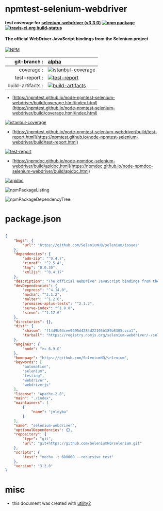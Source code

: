 # npmtest-selenium-webdriver

#### test coverage for  [selenium-webdriver (v3.3.0)](https://github.com/SeleniumHQ/selenium)  [![npm package](https://img.shields.io/npm/v/npmtest-selenium-webdriver.svg?style=flat-square)](https://www.npmjs.org/package/npmtest-selenium-webdriver) [![travis-ci.org build-status](https://api.travis-ci.org/npmtest/node-npmtest-selenium-webdriver.svg)](https://travis-ci.org/npmtest/node-npmtest-selenium-webdriver)

#### The official WebDriver JavaScript bindings from the Selenium project

[![NPM](https://nodei.co/npm/selenium-webdriver.png?downloads=true&downloadRank=true&stars=true)](https://www.npmjs.com/package/selenium-webdriver)

| git-branch : | [alpha](https://github.com/npmtest/node-npmtest-selenium-webdriver/tree/alpha)|
|--:|:--|
| coverage : | [![istanbul-coverage](https://npmtest.github.io/node-npmtest-selenium-webdriver/build/coverage.badge.svg)](https://npmtest.github.io/node-npmtest-selenium-webdriver/build/coverage.html/index.html)|
| test-report : | [![test-report](https://npmtest.github.io/node-npmtest-selenium-webdriver/build/test-report.badge.svg)](https://npmtest.github.io/node-npmtest-selenium-webdriver/build/test-report.html)|
| build-artifacts : | [![build-artifacts](https://npmtest.github.io/node-npmtest-selenium-webdriver/glyphicons_144_folder_open.png)](https://github.com/npmtest/node-npmtest-selenium-webdriver/tree/gh-pages/build)|

- [https://npmtest.github.io/node-npmtest-selenium-webdriver/build/coverage.html/index.html](https://npmtest.github.io/node-npmtest-selenium-webdriver/build/coverage.html/index.html)

[![istanbul-coverage](https://npmtest.github.io/node-npmtest-selenium-webdriver/build/screenCapture.buildCi.browser.%252Ftmp%252Fbuild%252Fcoverage.lib.html.png)](https://npmtest.github.io/node-npmtest-selenium-webdriver/build/coverage.html/index.html)

- [https://npmtest.github.io/node-npmtest-selenium-webdriver/build/test-report.html](https://npmtest.github.io/node-npmtest-selenium-webdriver/build/test-report.html)

[![test-report](https://npmtest.github.io/node-npmtest-selenium-webdriver/build/screenCapture.buildCi.browser.%252Ftmp%252Fbuild%252Ftest-report.html.png)](https://npmtest.github.io/node-npmtest-selenium-webdriver/build/test-report.html)

- [https://npmdoc.github.io/node-npmdoc-selenium-webdriver/build/apidoc.html](https://npmdoc.github.io/node-npmdoc-selenium-webdriver/build/apidoc.html)

[![apidoc](https://npmdoc.github.io/node-npmdoc-selenium-webdriver/build/screenCapture.buildCi.browser.%252Ftmp%252Fbuild%252Fapidoc.html.png)](https://npmdoc.github.io/node-npmdoc-selenium-webdriver/build/apidoc.html)

![npmPackageListing](https://npmtest.github.io/node-npmtest-selenium-webdriver/build/screenCapture.npmPackageListing.svg)

![npmPackageDependencyTree](https://npmtest.github.io/node-npmtest-selenium-webdriver/build/screenCapture.npmPackageDependencyTree.svg)



# package.json

```json

{
    "bugs": {
        "url": "https://github.com/SeleniumHQ/selenium/issues"
    },
    "dependencies": {
        "adm-zip": "^0.4.7",
        "rimraf": "^2.5.4",
        "tmp": "0.0.30",
        "xml2js": "^0.4.17"
    },
    "description": "The official WebDriver JavaScript bindings from the Selenium project",
    "devDependencies": {
        "express": "^4.14.0",
        "mocha": "^3.1.2",
        "multer": "^1.2.0",
        "promises-aplus-tests": "^2.1.2",
        "serve-index": "^1.8.0",
        "sinon": "^1.17.6"
    },
    "directories": {},
    "dist": {
        "shasum": "f14d9b04cee9495d4284d22105b189b8305ccca1",
        "tarball": "https://registry.npmjs.org/selenium-webdriver/-/selenium-webdriver-3.3.0.tgz"
    },
    "engines": {
        "node": ">= 6.9.0"
    },
    "homepage": "https://github.com/SeleniumHQ/selenium",
    "keywords": [
        "automation",
        "selenium",
        "testing",
        "webdriver",
        "webdriverjs"
    ],
    "license": "Apache-2.0",
    "main": "./index",
    "maintainers": [
        {
            "name": "jmleyba"
        }
    ],
    "name": "selenium-webdriver",
    "optionalDependencies": {},
    "repository": {
        "type": "git",
        "url": "git+https://github.com/SeleniumHQ/selenium.git"
    },
    "scripts": {
        "test": "mocha -t 600000 --recursive test"
    },
    "version": "3.3.0"
}
```



# misc
- this document was created with [utility2](https://github.com/kaizhu256/node-utility2)
